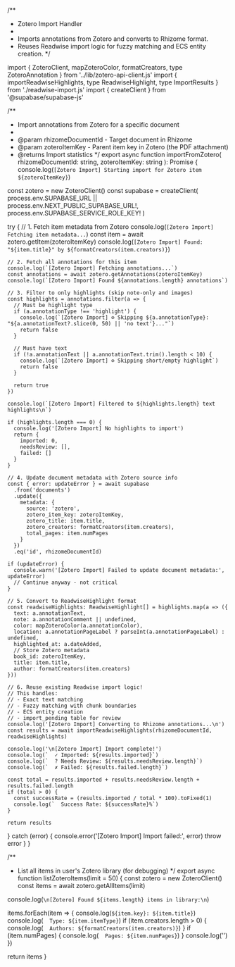 /**
 * Zotero Import Handler
 * 
 * Imports annotations from Zotero and converts to Rhizome format.
 * Reuses Readwise import logic for fuzzy matching and ECS entity creation.
 */

import { ZoteroClient, mapZoteroColor, formatCreators, type ZoteroAnnotation } from '../lib/zotero-api-client.js'
import { importReadwiseHighlights, type ReadwiseHighlight, type ImportResults } from './readwise-import.js'
import { createClient } from '@supabase/supabase-js'

/**
 * Import annotations from Zotero for a specific document
 * 
 * @param rhizomeDocumentId - Target document in Rhizome
 * @param zoteroItemKey - Parent item key in Zotero (the PDF attachment)
 * @returns Import statistics
 */
export async function importFromZotero(
  rhizomeDocumentId: string,
  zoteroItemKey: string
): Promise<ImportResults> {
  console.log(`[Zotero Import] Starting import for Zotero item ${zoteroItemKey}`)
  
  const zotero = new ZoteroClient()
  const supabase = createClient(
    process.env.SUPABASE_URL || process.env.NEXT_PUBLIC_SUPABASE_URL!,
    process.env.SUPABASE_SERVICE_ROLE_KEY!
  )
  
  try {
    // 1. Fetch item metadata from Zotero
    console.log(`[Zotero Import] Fetching item metadata...`)
    const item = await zotero.getItem(zoteroItemKey)
    console.log(`[Zotero Import] Found: "${item.title}" by ${formatCreators(item.creators)}`)
    
    // 2. Fetch all annotations for this item
    console.log(`[Zotero Import] Fetching annotations...`)
    const annotations = await zotero.getAnnotations(zoteroItemKey)
    console.log(`[Zotero Import] Found ${annotations.length} annotations`)
    
    // 3. Filter to only highlights (skip note-only and images)
    const highlights = annotations.filter(a => {
      // Must be highlight type
      if (a.annotationType !== 'highlight') {
        console.log(`[Zotero Import] ⊘ Skipping ${a.annotationType}: "${a.annotationText?.slice(0, 50) || 'no text'}..."`)
        return false
      }
      
      // Must have text
      if (!a.annotationText || a.annotationText.trim().length < 10) {
        console.log(`[Zotero Import] ⊘ Skipping short/empty highlight`)
        return false
      }
      
      return true
    })
    
    console.log(`[Zotero Import] Filtered to ${highlights.length} text highlights\n`)
    
    if (highlights.length === 0) {
      console.log('[Zotero Import] No highlights to import')
      return {
        imported: 0,
        needsReview: [],
        failed: []
      }
    }
    
    // 4. Update document metadata with Zotero source info
    const { error: updateError } = await supabase
      .from('documents')
      .update({
        metadata: {
          source: 'zotero',
          zotero_item_key: zoteroItemKey,
          zotero_title: item.title,
          zotero_creators: formatCreators(item.creators),
          total_pages: item.numPages
        }
      })
      .eq('id', rhizomeDocumentId)
    
    if (updateError) {
      console.warn('[Zotero Import] Failed to update document metadata:', updateError)
      // Continue anyway - not critical
    }
    
    // 5. Convert to ReadwiseHighlight format
    const readwiseHighlights: ReadwiseHighlight[] = highlights.map(a => ({
      text: a.annotationText,
      note: a.annotationComment || undefined,
      color: mapZoteroColor(a.annotationColor),
      location: a.annotationPageLabel ? parseInt(a.annotationPageLabel) : undefined,
      highlighted_at: a.dateAdded,
      // Store Zotero metadata
      book_id: zoteroItemKey,
      title: item.title,
      author: formatCreators(item.creators)
    }))
    
    // 6. Reuse existing Readwise import logic!
    // This handles:
    // - Exact text matching
    // - Fuzzy matching with chunk boundaries
    // - ECS entity creation
    // - import_pending table for review
    console.log('[Zotero Import] Converting to Rhizome annotations...\n')
    const results = await importReadwiseHighlights(rhizomeDocumentId, readwiseHighlights)
    
    console.log('\n[Zotero Import] Import complete!')
    console.log(`  ✓ Imported: ${results.imported}`)
    console.log(`  ? Needs Review: ${results.needsReview.length}`)
    console.log(`  ✗ Failed: ${results.failed.length}`)
    
    const total = results.imported + results.needsReview.length + results.failed.length
    if (total > 0) {
      const successRate = (results.imported / total * 100).toFixed(1)
      console.log(`  Success Rate: ${successRate}%`)
    }
    
    return results
    
  } catch (error) {
    console.error('[Zotero Import] Import failed:', error)
    throw error
  }
}

/**
 * List all items in user's Zotero library (for debugging)
 */
export async function listZoteroItems(limit = 50) {
  const zotero = new ZoteroClient()
  const items = await zotero.getAllItems(limit)
  
  console.log(`\n[Zotero] Found ${items.length} items in library:\n`)
  
  items.forEach(item => {
    console.log(`${item.key}: ${item.title}`)
    console.log(`  Type: ${item.itemType}`)
    if (item.creators.length > 0) {
      console.log(`  Authors: ${formatCreators(item.creators)}`)
    }
    if (item.numPages) {
      console.log(`  Pages: ${item.numPages}`)
    }
    console.log('')
  })
  
  return items
}
